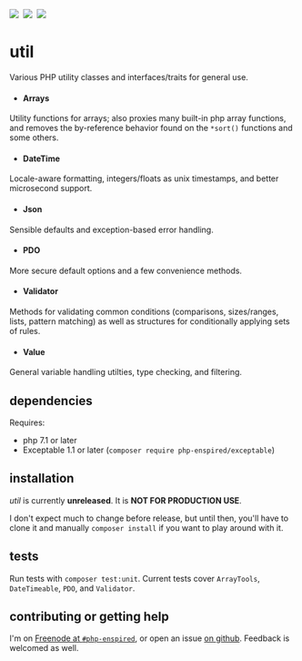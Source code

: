 ![](https://img.shields.io/badge/%E2%9A%A0-unreleased-red.svg?colorA=e05d44&colorB=e05d44)  ![](https://img.shields.io/badge/PHP-7.1-blue.svg?colorB=8892BF)  ![](https://img.shields.io/badge/license-GPL_3.0_only-blue.svg)

util
====

Various PHP utility classes and interfaces/traits for general use.

* #### Arrays

Utility functions for arrays; also proxies many built-in php array functions, and removes the by-reference behavior found on the `*sort()` functions and some others.

* #### DateTime

Locale-aware formatting, integers/floats as unix timestamps, and better microsecond support.

* #### Json

Sensible defaults and exception-based error handling.

* #### PDO

More secure default options and a few convenience methods.

* #### Validator

Methods for validating common conditions (comparisons, sizes/ranges, lists, pattern matching) as well as structures for conditionally applying sets of rules.

* #### Value

General variable handling utilties, type checking, and filtering.

dependencies
------------

Requires:

* php 7.1 or later
* Exceptable 1.1 or later (`composer require php-enspired/exceptable`)

installation
------------

_util_ is currently **unreleased**.  It is **NOT FOR PRODUCTION USE**.

I don't expect much to change before release, but until then, you'll have to clone it and manually `composer install` if you want to play around with it.

tests
-----

Run tests with `composer test:unit`.  Current tests cover `ArrayTools`, `DateTimeable`, `PDO`, and `Validator`.

contributing or getting help
----------------------------

I'm on [Freenode at `#php-enspired`](http://webchat.freenode.net?channels=%23php-enspired&uio=d4), or open an issue [on github](https://github.com/php-enspired/util/issues).  Feedback is welcomed as well.
